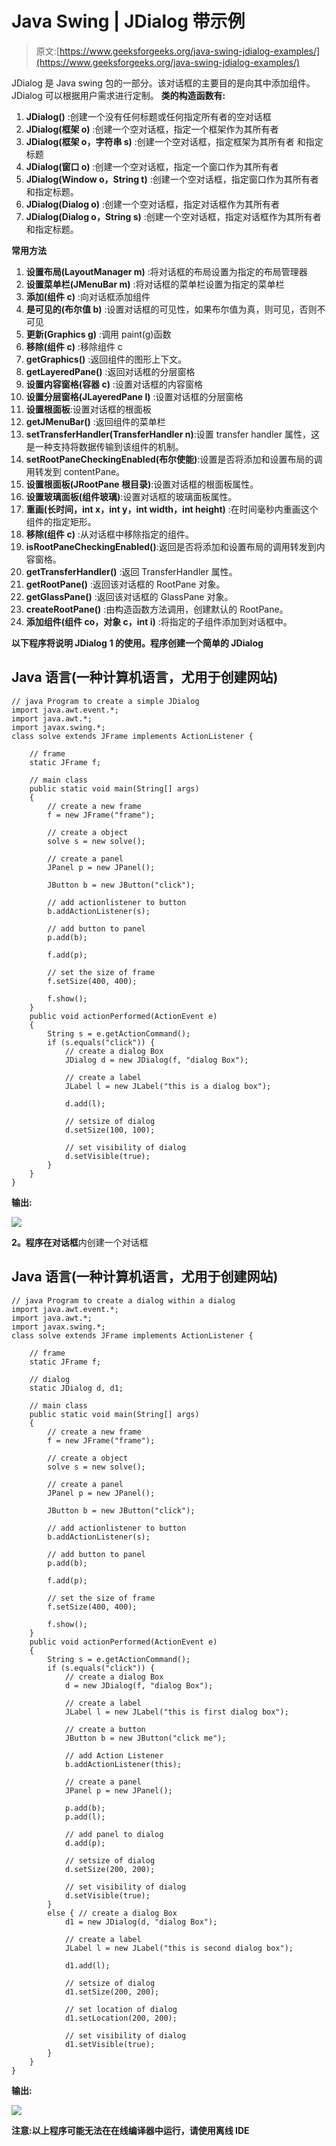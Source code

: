 # Java Swing | JDialog 带示例

> 原文:[https://www.geeksforgeeks.org/java-swing-jdialog-examples/](https://www.geeksforgeeks.org/java-swing-jdialog-examples/)

JDialog 是 Java swing 包的一部分。该对话框的主要目的是向其中添加组件。JDialog 可以根据用户需求进行定制。
**类的构造函数有:**

1.  **JDialog()** :创建一个没有任何标题或任何指定所有者的空对话框
2.  **JDialog(框架 o)** :创建一个空对话框，指定一个框架作为其所有者
3.  **JDialog(框架 o，字符串 s)** :创建一个空对话框，指定框架为其所有者
    和指定标题
4.  **JDialog(窗口 o)** :创建一个空对话框，指定一个窗口作为其所有者
5.  **JDialog(Window o，String t)** :创建一个空对话框，指定窗口作为其所有者和指定标题。
6.  **JDialog(Dialog o)** :创建一个空对话框，指定对话框作为其所有者
7.  **JDialog(Dialog o，String s)** :创建一个空对话框，指定对话框作为其所有者和指定标题。

**常用方法**

1.  **设置布局(LayoutManager m)** :将对话框的布局设置为指定的布局管理器
2.  **设置菜单栏(JMenuBar m)** :将对话框的菜单栏设置为指定的菜单栏
3.  **添加(组件 c)** :向对话框添加组件
4.  **是可见的(布尔值 b)** :设置对话框的可见性，如果布尔值为真，则可见，否则不可见
5.  **更新(Graphics g)** :调用 paint(g)函数
6.  **移除(组件 c)** :移除组件 c
7.  **getGraphics()** :返回组件的图形上下文。
8.  **getLayeredPane()** :返回对话框的分层窗格
9.  **设置内容窗格(容器 c)** :设置对话框的内容窗格
10.  **设置分层窗格(JLayeredPane l)** :设置对话框的分层窗格
11.  **设置根面板**:设置对话框的根面板
12.  **getJMenuBar()** :返回组件的菜单栏
13.  **setTransferHandler(TransferHandler n)**:设置 transfer handler 属性，这是一种支持将数据传输到该组件的机制。
14.  **setRootPaneCheckingEnabled(布尔使能)**:设置是否将添加和设置布局的调用转发到 contentPane。
15.  **设置根面板(JRootPane 根目录)**:设置对话框的根面板属性。
16.  **设置玻璃面板(组件玻璃)**:设置对话框的玻璃面板属性。
17.  **重画(长时间，int x，int y，int width，int height)** :在时间毫秒内重画这个组件的指定矩形。
18.  **移除(组件 c)** :从对话框中移除指定的组件。
19.  **isRootPaneCheckingEnabled()**:返回是否将添加和设置布局的调用转发到内容窗格。
20.  **getTransferHandler()** :返回 TransferHandler 属性。
21.  **getRootPane()** :返回该对话框的 RootPane 对象。
22.  **getGlassPane()** :返回该对话框的 GlassPane 对象。
23.  **createRootPane()** :由构造函数方法调用，创建默认的 RootPane。
24.  **添加组件(组件 co，对象 c，int i)** :将指定的子组件添加到对话框中。

**以下程序将说明 JDialog**
**1 的使用。程序创建一个简单的 JDialog**

## Java 语言(一种计算机语言，尤用于创建网站)

```
// java Program to create a simple JDialog
import java.awt.event.*;
import java.awt.*;
import javax.swing.*;
class solve extends JFrame implements ActionListener {

    // frame
    static JFrame f;

    // main class
    public static void main(String[] args)
    {
        // create a new frame
        f = new JFrame("frame");

        // create a object
        solve s = new solve();

        // create a panel
        JPanel p = new JPanel();

        JButton b = new JButton("click");

        // add actionlistener to button
        b.addActionListener(s);

        // add button to panel
        p.add(b);

        f.add(p);

        // set the size of frame
        f.setSize(400, 400);

        f.show();
    }
    public void actionPerformed(ActionEvent e)
    {
        String s = e.getActionCommand();
        if (s.equals("click")) {
            // create a dialog Box
            JDialog d = new JDialog(f, "dialog Box");

            // create a label
            JLabel l = new JLabel("this is a dialog box");

            d.add(l);

            // setsize of dialog
            d.setSize(100, 100);

            // set visibility of dialog
            d.setVisible(true);
        }
    }
}
```

**输出:**

![](img/0db2fa2eddae1f2d977b635004bd728e.png)

**2。程序在对话框**内创建一个对话框

## Java 语言(一种计算机语言，尤用于创建网站)

```
// java Program to create a dialog within a dialog
import java.awt.event.*;
import java.awt.*;
import javax.swing.*;
class solve extends JFrame implements ActionListener {

    // frame
    static JFrame f;

    // dialog
    static JDialog d, d1;

    // main class
    public static void main(String[] args)
    {
        // create a new frame
        f = new JFrame("frame");

        // create a object
        solve s = new solve();

        // create a panel
        JPanel p = new JPanel();

        JButton b = new JButton("click");

        // add actionlistener to button
        b.addActionListener(s);

        // add button to panel
        p.add(b);

        f.add(p);

        // set the size of frame
        f.setSize(400, 400);

        f.show();
    }
    public void actionPerformed(ActionEvent e)
    {
        String s = e.getActionCommand();
        if (s.equals("click")) {
            // create a dialog Box
            d = new JDialog(f, "dialog Box");

            // create a label
            JLabel l = new JLabel("this is first dialog box");

            // create a button
            JButton b = new JButton("click me");

            // add Action Listener
            b.addActionListener(this);

            // create a panel
            JPanel p = new JPanel();

            p.add(b);
            p.add(l);

            // add panel to dialog
            d.add(p);

            // setsize of dialog
            d.setSize(200, 200);

            // set visibility of dialog
            d.setVisible(true);
        }
        else { // create a dialog Box
            d1 = new JDialog(d, "dialog Box");

            // create a label
            JLabel l = new JLabel("this is second dialog box");

            d1.add(l);

            // setsize of dialog
            d1.setSize(200, 200);

            // set location of dialog
            d1.setLocation(200, 200);

            // set visibility of dialog
            d1.setVisible(true);
        }
    }
}
```

**输出:**

![](img/6e702bd787b4c6e0c72cb1aacfe012f8.png)

**注意:以上程序可能无法在在线编译器中运行，请使用离线 IDE**